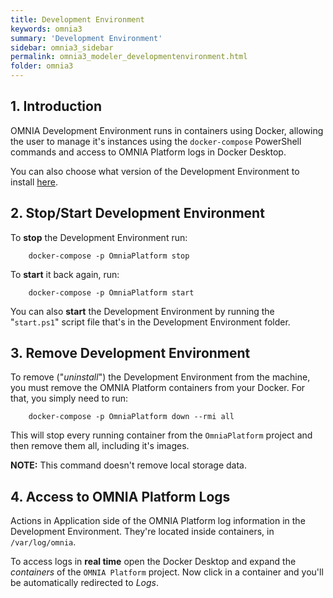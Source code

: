 ```yaml
---
title: Development Environment
keywords: omnia3
summary: 'Development Environment'
sidebar: omnia3_sidebar
permalink: omnia3_modeler_developmentenvironment.html
folder: omnia3
---
```


## 1. Introduction

OMNIA Development Environment runs in containers using Docker, allowing the user to manage it's instances using the `docker-compose` PowerShell commands and access to OMNIA Platform logs in Docker Desktop.

You can also choose what version of the Development Environment to install [here](/omnia3_feed.html#development-environment).

## 2. Stop/Start Development Environment

To **stop** the Development Environment run:

```
    docker-compose -p OmniaPlatform stop
```

To **start** it back again, run:

```
    docker-compose -p OmniaPlatform start
```

You can also **start** the Development Environment by running the "`start.ps1`" script file that's in the Development Environment folder.

## 3. Remove Development Environment

To remove ("_uninstall_") the Development Environment from the machine, you must remove the OMNIA Platform containers from your Docker. For that, you simply need to run:

```
    docker-compose -p OmniaPlatform down --rmi all
```

This will stop every running container from the `OmniaPlatform` project and then remove them all, including it's images.

**NOTE:** This command doesn't remove local storage data.

## 4. Access to OMNIA Platform Logs

Actions in Application side of the OMNIA Platform log information in the Development Environment. They're located inside containers, in `/var/log/omnia`.

To access logs in **real time** open the Docker Desktop and expand the _containers_ of the `OMNIA Platform` project. Now click in a container and you'll be automatically redirected to _Logs_.
